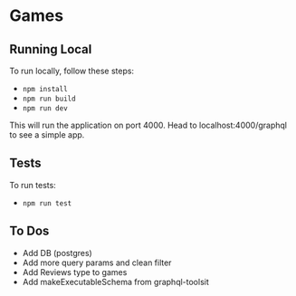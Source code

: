 # Games 

## Running Local

To run locally, follow these steps:
- `npm install`
- `npm run build`
- `npm run dev`

This will run the application on port 4000. Head to localhost:4000/graphql to see a simple app.

## Tests

To run tests:
- `npm run test`

## To Dos

- Add DB (postgres)
- Add more query params and clean filter
- Add Reviews type to games
- Add makeExecutableSchema from graphql-toolsit
